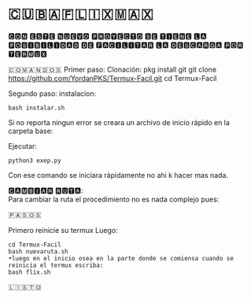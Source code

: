 # 🇨 🇺 🇧 🇦 🇫 🇱 🇮 🇽 🇲 🇦 🇽 

🅲🅾🅽 🅴🆂🆃🅴 🅽🆄🅴🆅🅾 🅿🆁🅾🆈🅴🅲🆃🅾 
🆂🅴 🆃🅸🅴🅽🅴 🅻🅰 🅿🅾🆂🅸🅱🅸🅻🅸🅳🅰🅳 🅳🅴 🅵🅰🅲🅸🅻🅸🆃🅰🆁 🅻🅰 🅳🅴🆂🅲🅰🆁🅶🅰 🅿🅾🆁 🆃🅴🆁🅼🆄🆇

🇨 🇴 🇲 🇦 🇳 🇩 🇴 🇸 
Primer paso:
Clonación:
pkg install git
git clone https://github.com/YordanPKS/Termux-Facil.git
cd Termux-Facil

Segundo paso:
instalacion:
````
bash instalar.sh
````
Si no reporta ningun error se creara un archivo de inicio rápido en la carpeta base:

Ejecutar:
````
python3 exep.py
````
Con ese comando se iniciara rápidamente no ahi k hacer mas nada.

🅲🅰🅼🅱🅸🅰🆁 🆁🆄🆃🅰:  
Para cambiar la ruta el procedimiento no es nada complejo pues:

🇵 🇦 🇸 🇴 🇸

Primero reinicie su termux
Luego:
````
cd Termux-Facil
bash nuevaruta.sh
•luego en el inicio osea en la parte donde se comiensa cuando se reinicia el termux escriba:
bash flix.sh
````
🇱 🇮 🇸 🇹 🇴 
